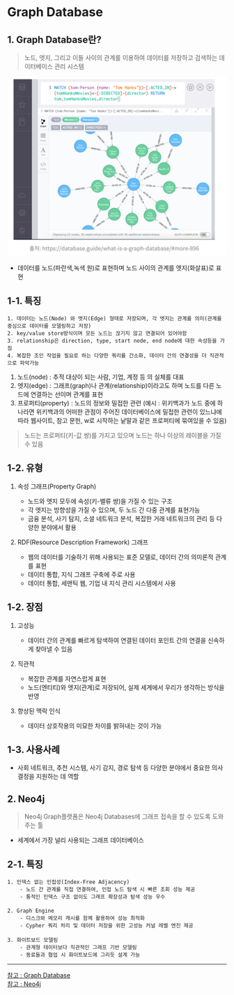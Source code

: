 # Graph Database

## 1. Graph Database란?
> 노드, 엣지, 그리고 이들 사이의 관계를 이용하여 데이터를 저장하고 검색하는 데이터베이스 관리 시스템



![img.png](../images/gra_exa1.png)
- 데이터를 노드(파란색,녹색 원)로 표현하며 노드 사이의 관계를 엣지(화살표)로 표현

## 1-1. 특징
    1. 데이터는 노드(Node) 와 엣지(Edge) 형태로 저장되며, 각 엣지는 관계를 의미(관계를 중심으로 데이터를 모델링하고 저장)
    2. key/value store방식이며 모든 노드는 끊기지 않고 연결되어 있어야함
    3. relationship은 direction, type, start node, end node에 대한 속성등을 가짐
    4. 복잡한 조인 작업을 필요로 하는 다양한 쿼리를 간소화, 데이터 간의 연결성을 더 직관적으로 파악가능


1. 노드(node) : 추적 대상이 되는 사람, 기업, 계정 등 의 실체를 대표
2. 엣지(edge) : 그래프(graph)나 관계(relationship)이라고도 하며 노드를 다른 노드에 연결하는 선이며 관계를 표현
3. 프로퍼티(property) : 노드의 정보와 밀접한 관련 (예시 : 위키백과가 노드 중에 하나라면 위키백과의 어떠한 관점이 주어진 데이터베이스에 밀접한 관련이 있느냐에 따라 웹사이트, 참고 문헌, w로 시작하는 낱말과 같은 프로퍼티에 묶여있을 수 있음) 

> 노드는 프로퍼티(키-값 쌍)를 가지고 있으며 노드는 하나 이상의 레이블을 가질 수 있음

## 1-2. 유형

1. 속성 그래프(Property Graph)
   - 노드와 엣지 모두에 속성(키-밸류 쌍)을 가질 수 있는 구조
   - 각 엣지는 방향성을 가질 수 있으며, 두 노드 간 다중 관계를 표현가능
   - 금융 분석, 사기 탐지, 소셜 네트워크 분석, 복잡한 거래 네트워크의 관리 등 다양한 분야에서 활용

2. RDF(Resource Description Framework) 그래프
    - 웹의 데이터를 기술하기 위해 사용되는 표준 모델로, 데이터 간의 의미론적 관계를 표현
    - 데이터 통합, 지식 그래프 구축에 주로 사용
    - 데이터 통합, 세맨틱 웹, 기업 내 지식 관리 시스템에서 사용
   
## 1-2. 장점

1. 고성능
    - 데이터 간의 관계를 빠르게 탐색하여 연결된 데이터 포인트 간의 연결을 신속하게 찾아낼 수 있음

2. 직관적 
   - 복잡한 관계를 자연스럽게 표현
   - 노드(엔티티)와 엣지(관계)로 저장되어, 실제 세계에서 우리가 생각하는 방식을 반영

3. 향상된 맥락 인식
   - 데이터 상호작용의 미묘한 차이를 밝혀내는 것이 가능

## 1-3. 사용사례 
   - 사회 네트워크, 추천 시스템, 사기 감지, 경로 탐색 등 다양한 분야에서 중요한 의사결정을 지원하는 데 역할


## 2. Neo4j
> Neo4j Graph플랫폼은 Neo4j Databases에 그래프 접속을 할 수 있도록 도와주는 툴

- 세계에서 가장 널리 사용되는 그래프 데이터베이스

## 2-1. 특징
    
    1. 인덱스 없는 인접성(Index-Free Adjacency)
        - 노드 간 관계를 직접 연결하여, 인접 노드 탐색 시 빠른 조회 성능 제공
        - 통적인 인덱스 구조 없이도 그래프 확장성과 탐색 성능 우수
    
    2. Graph Engine
        - 디스크와 메모리 캐시를 함께 활용하여 성능 최적화
        - Cypher 쿼리 처리 및 데이터 저장을 위한 고성능 커널 레벨 엔진 제공
    
    3. 화이트보드 모델링
        - 관계형 데이터보다 직관적인 그래프 기반 모델링
        - 동료들과 협업 시 화이트보드에 그리듯 설계 가능
---
[참고 : Graph Database](https://medium.com/@kofsitho/ep-2-graphdb-%EC%82%AC%EC%9A%A9%ED%95%98%EA%B8%B0-feat-neo4j-1504bf3bdf57)  
[참고 : Neo4j](https://wikidocs.net/51746)